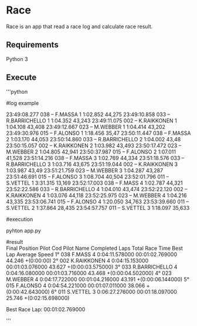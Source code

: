 # Race

Race is an app that read a race log and calculate race result.

## Requirements

Python 3

## Execute

'''python

#log example

23:49:08.277      038 – F.MASSA                           1		1:02.852                        44,275
23:49:10.858      033 – R.BARRICHELLO                     1		1:04.352                        43,243
23:49:11.075      002 – K.RAIKKONEN                       1   1:04.108                        43,408
23:49:12.667      023 – M.WEBBER                          1		1:04.414                        43,202
23:49:30.976      015 – F.ALONSO                          1		1:18.456			                  35,47
23:50:11.447      038 – F.MASSA                           2		1:03.170                        44,053
23:50:14.860      033 – R.BARRICHELLO                     2		1:04.002                        43,48
23:50:15.057      002 – K.RAIKKONEN                       2   1:03.982                        43,493
23:50:17.472      023 – M.WEBBER                          2		1:04.805                        42,941
23:50:37.987      015 – F.ALONSO                          2		1:07.011			                  41,528
23:51:14.216      038 – F.MASSA                           3		1:02.769                        44,334
23:51:18.576      033 – R.BARRICHELLO		                  3		1:03.716                        43,675
23:51:19.044      002 – K.RAIKKONEN                       3		1:03.987                        43,49
23:51:21.759      023 – M.WEBBER                          3		1:04.287                        43,287
23:51:46.691      015 – F.ALONSO                          3		1:08.704			                  40,504
23:52:01.796      011 – S.VETTEL                          1		3:31.315			                  13,169
23:52:17.003      038 – F.MASS                            4		1:02.787                        44,321
23:52:22.586      033 – R.BARRICHELLO		                  4		1:04.010                        43,474
23:52:22.120      002 – K.RAIKKONEN                       4		1:03.076                        44,118
23:52:25.975      023 – M.WEBBER                          4		1:04.216                        43,335
23:53:06.741      015 – F.ALONSO                          4		1:20.050			                  34,763
23:53:39.660      011 – S.VETTEL                          2		1:37.864			                  28,435
23:54:57.757      011 – S.VETTEL                          3		1:18.097			                  35,633

#execution

pyhton app.py

#result   
Final Position       Pilot Cod            Pilot Name       Completed Laps     Total Race Time    Best Lap           Average Speed
1°                   038                  F.MASS           4                  0:04:11.578000     00:01:02.769000    44.246             +(0:00:00)
2°                   002                  K.RAIKKONEN      4                  0:04:15.153000     00:01:03.076000    43.627             +(0:00:03.575000)
3°                   033                  R.BARRICHELLO    4                  0:04:16.080000     00:01:03.716000    43.468             +(0:00:04.502000)
4°                   023                  M.WEBBER         4                  0:04:17.722000     00:01:04.216000    43.191             +(0:00:06.144000)
5°                   015                  F.ALONSO         4                  0:04:54.221000     00:01:07.011000    38.066             +(0:00:42.643000)
6°                   011                  S.VETTEL         3                  0:06:27.276000     00:01:18.097000    25.746             +(0:02:15.698000)

Best Race Lap: 00:01:02.769000

'''
